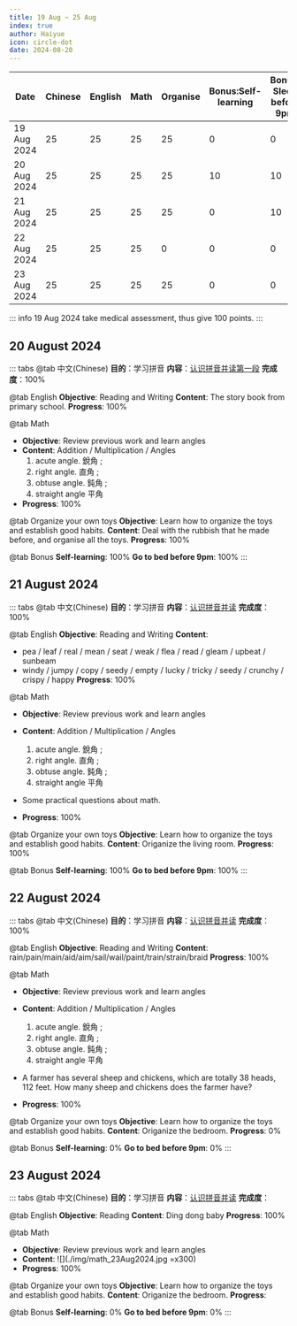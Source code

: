 ```yaml
---
title: 19 Aug ~ 25 Aug
index: true
author: Haiyue
icon: circle-dot
date: 2024-08-20
---
```


| Date | Chinese | English | Math | Organise | Bonus:Self-learning | Bonus: Sleep before 9pm | Total |
| -- | -- | -- | -- | -- | -- | -- | -- |
|19 Aug 2024 | 25 | 25 | 25 | 25 | 0 | 0 | 100 |
|20 Aug 2024 | 25 | 25 | 25 | 25 | 10 | 10 | 120 |
|21 Aug 2024 | 25 | 25 | 25 | 25 | 0 | 10 | 110 |
|22 Aug 2024 | 25 | 25 | 25 | 0 | 0 | 0 | 75 |
|23 Aug 2024 | 25 | 25 | 25 | 25 | 0 | 0 | 100 |

::: info
19 Aug 2024 take medical assessment, thus give 100 points.
:::

## 20 August 2024

::: tabs
@tab 中文(Chinese)
**目的**：学习拼音
**内容**：[认识拼音并读第一段](/chinese/story/WoodenMonkey.html)
**完成度**：100%

@tab English
**Objective**: Reading and Writing
**Content**: The story book from primary school.
**Progress**: 100%

@tab Math
* **Objective**: Review previous work and learn angles
* **Content**: Addition / Multiplication / Angles 
    1. acute angle. 銳角 ; 
    2. right angle. 直角 ; 
    3. obtuse angle. 鈍角 ; 
    4. straight angle 平角
* **Progress**: 100%

@tab Organize your own toys
**Objective**: Learn how to organize the toys and establish good habits.
**Content**: Deal with the rubbish that he made before, and organise all the toys.
**Progress**: 100%

@tab Bonus
**Self-learning**: 100%
**Go to bed before 9pm**: 100%
:::


## 21 August 2024
::: tabs
@tab 中文(Chinese)
**目的**：学习拼音
**内容**：[认识拼音并读](/chinese/idiom/2024-01-18_不劳而获.html)
**完成度**：100%

@tab English
**Objective**: Reading and Writing
**Content**: 
* pea / leaf / real / mean / seat / weak / flea / read / gleam / upbeat / sunbeam 
* windy / jumpy / copy / seedy / empty / lucky / tricky / seedy / crunchy / crispy / happy
**Progress**: 100%

@tab Math
* **Objective**: Review previous work and learn angles
* **Content**: Addition / Multiplication / Angles 
    1. acute angle. 銳角 ; 
    2. right angle. 直角 ; 
    3. obtuse angle. 鈍角 ; 
    4. straight angle 平角

* Some practical questions about math.

* **Progress**: 100%

@tab Organize your own toys
**Objective**: Learn how to organize the toys and establish good habits.
**Content**: Origanize the living room.
**Progress**: 100%

@tab Bonus
**Self-learning**: 100%
**Go to bed before 9pm**: 100%
:::


## 22 August 2024
::: tabs
@tab 中文(Chinese)
**目的**：学习拼音
**内容**：[认识拼音并读](/chinese/idiom/2024-01-18_不劳而获.html)
**完成度**：100%

@tab English
**Objective**: Reading and Writing
**Content**: 
rain/pain/main/aid/aim/sail/wail/paint/train/strain/braid
**Progress**: 100%

@tab Math
* **Objective**: Review previous work and learn angles
* **Content**: Addition / Multiplication / Angles 
    1. acute angle. 銳角 ; 
    2. right angle. 直角 ; 
    3. obtuse angle. 鈍角 ; 
    4. straight angle 平角

* A farmer has several sheep and chickens, which are totally 38 heads, 112 feet. How many sheep and chickens does the farmer have?

* **Progress**: 100%

@tab Organize your own toys
**Objective**: Learn how to organize the toys and establish good habits.
**Content**: Origanize the bedroom.
**Progress**: 0%

@tab Bonus
**Self-learning**: 0%
**Go to bed before 9pm**: 0%
:::

## 23 August 2024
::: tabs
@tab 中文(Chinese)
**目的**：学习拼音
**内容**：[认识拼音并读](/chinese/idiom/2024-01-21_当机立断.html)
**完成度**：

@tab English
**Objective**: Reading
**Content**: Ding dong baby
**Progress**: 100%

@tab Math
* **Objective**: Review previous work and learn angles
* **Content**: 
![](./img/math_23Aug2024.jpg =x300)
* **Progress**: 100%

@tab Organize your own toys
**Objective**: Learn how to organize the toys and establish good habits.
**Content**: Origanize the bedroom.
**Progress**: 

@tab Bonus
**Self-learning**: 0%
**Go to bed before 9pm**: 0%
:::